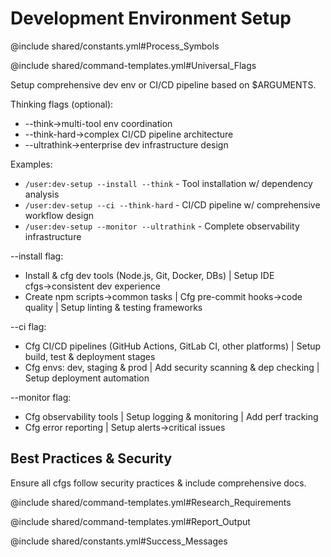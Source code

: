 # Development Environment Setup

@include shared/constants.yml#Process_Symbols

@include shared/command-templates.yml#Universal_Flags

Setup comprehensive dev env or CI/CD pipeline based on $ARGUMENTS.

Thinking flags (optional):
- --think→multi-tool env coordination
- --think-hard→complex CI/CD pipeline architecture
- --ultrathink→enterprise dev infrastructure design

Examples:
- `/user:dev-setup --install --think` - Tool installation w/ dependency analysis
- `/user:dev-setup --ci --think-hard` - CI/CD pipeline w/ comprehensive workflow design
- `/user:dev-setup --monitor --ultrathink` - Complete observability infrastructure

--install flag:
- Install & cfg dev tools (Node.js, Git, Docker, DBs) | Setup IDE cfgs→consistent dev experience
- Create npm scripts→common tasks | Cfg pre-commit hooks→code quality | Setup linting & testing frameworks

--ci flag:
- Cfg CI/CD pipelines (GitHub Actions, GitLab CI, other platforms) | Setup build, test & deployment stages
- Cfg envs: dev, staging & prod | Add security scanning & dep checking | Setup deployment automation

--monitor flag:
- Cfg observability tools | Setup logging & monitoring | Add perf tracking
- Cfg error reporting | Setup alerts→critical issues

## Best Practices & Security

Ensure all cfgs follow security practices & include comprehensive docs.

@include shared/command-templates.yml#Research_Requirements

@include shared/command-templates.yml#Report_Output

@include shared/constants.yml#Success_Messages